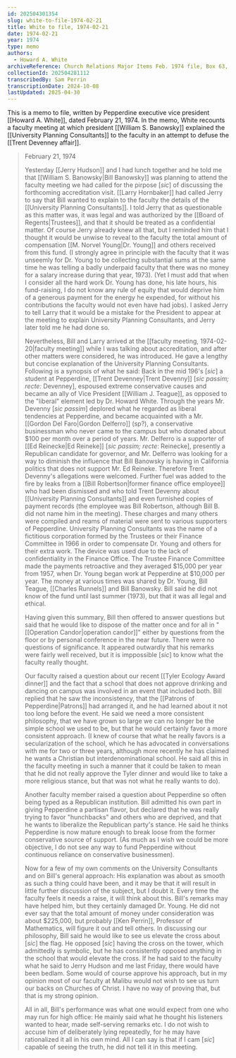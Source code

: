 ```yaml
---
id: 202504301354
slug: white-to-file-1974-02-21
title: White to file, 1974-02-21
date: 1974-02-21
year: 1974
type: memo
authors:
  - Howard A. White
archiveReference: Church Relations Major Items Feb. 1974 file, Box 63, Howard A. White papers
collectionId: 202504281112
transcribedBy: Sam Perrin
transcriptionDate: 2024-10-08
lastUpdated: 2025-04-30
---
```

This is a memo to file, written by Pepperdine executive vice president [[Howard A. White]], dated February 21, 1974. In the memo, White recounts a faculty meeting at which president [[William S. Banowsky]] explained the [[University Planning Consultants]] to the faculty in an attempt to defuse the [[Trent Devenney affair]].

>February 21, 1974
>
>Yesterday [[Jerry Hudson]] and I had lunch together and he told me that [[William S. Banowsky|Bill Banowsky]] was planning to attend the faculty meeting we had called for the pirpose \[*sic*\] of discussing the forthcoming accreditation visit. [[Larry Hornbaker]] had called Jerry to say that Bill wanted to explain to the faculty the details of the [[University Planning Consultants]]. I told Jerry that as questionable as this matter was, it was legal and was authorized by the [[Board of Regents|Trustees]], and that it should be treated as a confidential matter. Of course Jerry already knew all that, but I reminded him that I thought it would be unwise to reveal to the faculty the total amount of compensation [[M. Norvel Young|Dr. Young]] and others received from this fund. (I strongly agree in principle with the faculty that it was unseemly for Dr. Young to be collecting substantial sums at the same time he was telling a badly underpaid faculty that there was no money for a salary increase during that year, 1973). (Yet I must add that when I consider all the hard work Dr. Young has done, his late hours, his fund-raising, I do not know any rule of equity that would deprive him of a generous payment for the energy he expended, for without his contributions the faculty would not even have had jobs). I asked Jerry to tell Larry that it would be a mistake for the President to appear at the meeting to explain University Planning Consultants, and Jerry later told me he had done so.
>
>Nevertheless, Bill and Larry arrived at the [[faculty meeting, 1974-02-20|faculty meeting]] while I was talking about accreditation, and after other matters were considered, he was introduced. He gave a lengthy but concise explanation of the University Planning Consultants. Following is a synopsis of what he said: Back in the mid 196's \[*sic*\] a student at Pepperdine, [[Trent Devenney|Trent Devenny]] \[*sic passim; recte:* Devenney\], espoused extreme conservative causes and became an ally of Vice President [[William J. Teague]], as opposed to the "liberal" element led by Dr. Howard White. Through the years Mr. Devenny \[*sic passim*\] deplored what he regarded as liberal tendencies at Pepperdine, and became acquainted with a Mr. [[Gordon Del Faro|Gordon Delferro]] (sp?), a conservative businessman who never came to the campus but who donated about $100 per month over a period of years. Mr. Delferro is a supporter of [[Ed Reinecke|Ed Reineke]] \[*sic passim; recte*: Reinecke\], presently a Republican candidate for governor, and Mr. Delferro was looking for a way to diminish the influence that Bill Banowsky is having in California politics that does not support Mr. Ed Reineke. Therefore Trent Devenny's allegations were welcomed. Further fuel was added to the fire by leaks from a [[Bill Robertson|former finance office employee]] who had been dismissed and who told Trent Devenny about [[University Planning Consultants]] and even furnished copies of payment records (the employee was Bill Robertson, although Bill B. did not name him in the meeting). These charges and many others were compiled and reams of material were sent to various supporters of Pepperdine. University Planning Consultants was the name of a fictitious corporation formed by the Trustees or their Finance Committee in 1966 in order to compensate Dr. Young and others for their extra work. The device was used due to the lack of confidentiality in the Finance Office. The Trustee Finance Committee made the payments retroactive and they averaged $15,000 per year from 1957, when Dr. Young began work at Pepperdine at $10,000 per year. The money at various times was shared by Dr. Young, Bill Teague, [[Charles Runnels]] and Bill Banowsky. Bill said he did not know of the fund until last summer (1973), but that it was all legal and ethical.
>
>Having given this summary, Bill then offered to answer questions but said that he would like to dispose of the matter once and for all in "[[Operation Candor|operation candor]]" either by questions from the floor or by personal conference in the near future. There were no questions of significance. It appeared outwardly that his remarks were fairly well received, but it is imppossible \[*sic*\] to know what the faculty really thought.
>
>Our faculty raised a question about our recent [[Tyler Ecology Award dinner]] and the fact that a school that does not approve drinking and dancing on campus was involved in an event that included both. Bill replied that he saw the inconsistency, that the [[Patrons of Pepperdine|Patrons]] had arranged it, and he had learned about it not too long before the event. He said we need a more consistent philosophy, that we have grown so large we can no longer be the simple school we used to be, but that he would certainly favor a more consistent approach. (I knew of course that what he really favors is a secularization of the school, which he has advocated in conversations with me for two or three years, although more recently he has claimed he wants a Christian but interdenominational school. He said all this in the faculty meeting in such a manner that it could be taken to mean that he did not really approve the Tyler dinner and would like to take a more religious stance, but that was not what he really wants to do).
>
>Another faculty member raised a question about Pepperdine so often being typed as a Republican institution. Bill admitted his own part in giving Pepperdine a partisan flavor, but declared that he was really trying to favor "hunchbacks" and others who are deprived, and that he wants to liberalize the Republican party's stance. He said he thinks Pepperdine is now mature enough to break loose from the former conservative source of support. (As much as I wish we could be more objective, I do not see any way to fund Pepperdine without continuous reliance on conservative businessmen).
>
>Now for a few of my own comments on the University Consultants and on Bill's general approach: His explanation was about as smooth as such a thing could have been, and it may be that it will result in little further discussion of the subject, but I doubt it. Every time the faculty feels it needs a raise, it will think about this. Bill's remarks may have helped him, but they certainly damaged Dr. Young. He did not ever say that the total amount of money under consideration was about $225,000, but probably [[Ken Perrin]], Professor of Mathematics, will figure it out and tell others. In discussing our philosophy, Bill said he would like to see us elevate the cross about \[*sic*\] the flag. He opposed \[*sic*\] having the cross on the tower, which admittedly is symbolic, but he has consistently opposed anything in the school that would elevate the cross. If he had said to the faculty what he said to Jerry Hudson and me last Friday, there would have been bedlam. Some would of course approve his approach, but in my opinion most of our faculty at Malibu would not wish to see us turn our backs on Churches of Christ. I have no way of proving that, but that is my strong opinion.
>
>All in all, Bill's performance was what one would expect from one who may run for high office: He mainly said what he thought his listeners wanted to hear, made self-serving remarks etc. I do not wish to accuse him of deliberately lying repeatedly, for he may have rationalized it all in his own mind. All I can say is that if I cam \[*sic*\] capable of seeing the truth, he did not tell it in this meeting.
